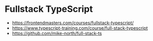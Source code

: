 # Fullstack TypeScript

* <https://frontendmasters.com/courses/fullstack-typescript/>
* <https://www.typescript-training.com/course/full-stack-typescript>
* <https://github.com/mike-north/full-stack-ts>